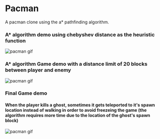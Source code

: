 # Pacman
A pacman clone using the a* pathfinding algorithm.

### A* algorithm demo using chebyshev distance as the heuristic function
![pacman gif](https://media.giphy.com/media/m6qJDrfZLyhyv8HdIF/giphy.gif)


### A* algorithm Game demo with a distance limit of 20 blocks between player and enemy
![pacman gif](https://media.giphy.com/media/R8RYmgGBE4Ihruvej9/giphy.gif)

### Final Game demo
#### When the player kills a ghost, sometimes it gets teleported to it's spawn location instead of walking in order to avoid freezeing the game (the algorithm requires more time due to the location of the ghost's spawn block)
![pacman gif](https://media.giphy.com/media/Vz4u0ckCJuFJ0RpHYi/giphy.gif)
